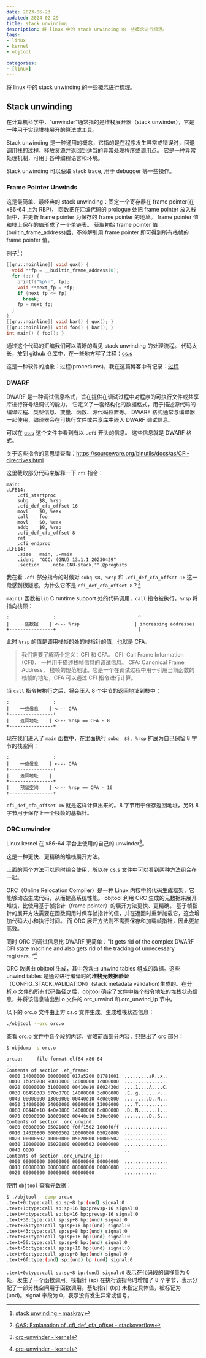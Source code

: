 ```yaml
---
date: 2023-06-23
updated: 2024-02-29
title: stack unwinding
description: 将 linux 中的 stack unwinding 的一些概念进行梳理。
tags:
- linux
- kernel
- objtool

categories:
- [linux]
---
```


将 linux 中的 stack unwinding 的一些概念进行梳理。

## Stack unwinding

在计算机科学中，“unwinder”通常指的是堆栈展开器（stack unwinder），它是一种用于实现堆栈展开的算法或工具。

Stack unwinding 是一种通用的概念，它指的是在程序发生异常或错误时，回退调用栈的过程，释放资源并返回到适当的异常处理程序或调用点。
它是一种异常处理机制，可用于各种编程语言和环境。

Stack unwinding 可以获取 stack trace, 用于 debugger 等一些操作。

### Frame Pointer Unwinds

这是最简单、最经典的 stack unwinding：固定一个寄存器在 frame pointer(在 x86-64 上为 RBP)，
函数把在汇编代码的 prologue 处把 frame pointer 放入栈帧中，并更新 frame pointer 为保存的 frame pointer 的地址。 frame pointer 值和栈上保存的值形成了一个单链表。
获取初始 frame pointer 值(builtin_frame_address)后，不停解引用 frame pointer 即可得到所有栈帧的 frame pointer 值。

例子[^1]：

```c
[[gnu::noinline]] void qux() {
  void **fp = __builtin_frame_address(0);
  for (;;) {
    printf("%p\n", fp);
    void **next_fp = *fp;
    if (next_fp <= fp)
      break;
    fp = next_fp;
  }
}
[[gnu::noinline]] void bar() { qux(); }
[[gnu::noinline]] void foo() { bar(); }
int main() { foo(); }
```

通过这个代码的汇编我们可以清晰的看见 stack unwinding 的处理流程。
代码太长，放到 github 仓库中，在一些地方写了注释：[cs.s](https://github.com/Xunop/notes/blob/main/linux/stack_unwinding/cs.s)

这是一种软件的抽象：过程(procedures)，我在这篇博客中有记录：[过程](https://blog.fooo.in/2023/06/23/CS/cs-procedure)

### DWARF

DWARF 是一种调试信息格式，旨在提供在调试过程中对程序的可执行文件或共享库进行符号级调试的能力。
它定义了一套结构化的数据格式，用于描述源代码的编译过程、类型信息、变量、函数、源代码位置等。
DWARF 格式通常与编译器一起使用，编译器会在可执行文件或共享库中嵌入 DWARF 调试信息。

可以在 [cs.s](https://github.com/Xunop/notes/blob/main/linux/stack_unwinding/cs.s) 这个文件中看到有以 `.cfi` 开头的信息。
这些信息就是 DWARF 格式。

关于这些指令的意思请查看：https://sourceware.org/binutils/docs/as/CFI-directives.html

这里截取部分代码来解释一下 `cfi` 指令：

```assembly
main:
.LFB14:
	.cfi_startproc
	subq	$8, %rsp
	.cfi_def_cfa_offset 16
	movl	$0, %eax
	call	foo
	movl	$0, %eax
	addq	$8, %rsp
	.cfi_def_cfa_offset 8
	ret
	.cfi_endproc
.LFE14:
	.size	main, .-main
	.ident	"GCC: (GNU) 13.1.1 20230429"
	.section	.note.GNU-stack,"",@progbits
```

我在看 `.cfi` 部分指令的时候对 `subq $8, %rsp` 和 `.cfi_def_cfa_offset 16` 这一段感到很疑惑，为什么它不是 `cfi_def_cfa_offset 8`？[^2]

`main()` 函数被`lib` C runtime support 处的代码调用，`call` 指令被执行，`%rsp` 将指向栈顶：

```
:                :                              ^
|    一些数据    | <--- %rsp                    | increasing addresses
+----------------+                              |
```

此时 `%rsp` 的值是调用栈帧的处的栈指针的值，也就是 CFA。

> 我们需要了解两个定义：CFI 和 CFA。
> CFI: Call Frame Information (CFI)， 一种用于描述栈帧信息的调试信息。
> CFA: Canonical Frame Address， 栈帧的规范地址。它是一个在调试过程中用于引用当前函数的栈帧的地址，CFA 可以通过 CFI 指令进行计算。

当 `call` 指令被执行之后，将会压入 8 个字节的返回地址到栈中：

```
:                :
|    一些信息    | <--- CFA
+----------------+
|    返回地址    | <--- %rsp == CFA - 8
+----------------+
```

现在我们进入了 `main` 函数中，在里面执行 `subq	$8, %rsp` 扩展为自己保留 8 字节的栈空间：

```
:                :
|    一些信息    | <--- CFA
+----------------+
|    返回地址    |
+----------------+
|    预留空间    | <--- %rsp == CFA - 16
+----------------+
```

`cfi_def_cfa_offset 16` 就是这样计算出来的。8 字节用于保存返回地址，另外 8 字节用于保存上一个栈帧的基指针。

### ORC unwinder

Linux kernel 在 x86-64 平台上使用的自己的 unwinder[^3]。

这是一种更快、更精确的堆栈展开方法。

上面的两个方法可以同时组合使用，所以在 cs.s 文件中可以看到两种方法组合在一起。

ORC（Online Relocation Compiler）是一种 Linux 内核中的代码生成框架，它能够动态生成代码，从而提高系统性能。
objtool 利用 ORC 生成的元数据来展开堆栈，比使用基于帧指针（frame pointer）的展开方法更快、更精确。
基于帧指针的展开方法需要在函数调用时保存帧指针的值，并在返回时重新加载它，这会增加代码大小和执行时间。
而 ORC 展开方法则不需要保存和加载帧指针，因此更加高效。

同时 ORC 的调试信息比 DWARF 更简单："It gets rid of the complex DWARF CFI state machine and also gets rid of the tracking of unnecessary registers. "[^3]

ORC 数据由 objtool 生成，其中包含由 unwind tables 组成的数据。这些 unwind tables 是通过进行编译时的**堆栈元数据验证**（CONFIG_STACK_VALIDATION）(stack metadata validation)生成的。在分析.o 文件的所有代码路径之后，objtool 确定了文件中每个指令地址的堆栈状态信息，并将该信息输出到.o 文件的.orc_unwind 和.orc_unwind_ip 节中。

以下的 orc.o 文件由上方 cs.c 文件生成。生成堆栈状态信息：

```bash
./objtool --orc orc.o
```

查看 orc.o 文件中各个段的内容，省略前面部分内容，只贴出了 orc 部分：

```bash
$ objdump -s orc.o

orc.o:     file format elf64-x86-64
....
Contents of section .eh_frame:
 0000 14000000 00000000 017a5200 01781001  .........zR..x..
 0010 1b0c0708 90010000 1c000000 1c000000  ................
 0020 00000000 31000000 00410e10 8602430d  ....1....A....C.
 0030 06458303 670c0708 14000000 3c000000  .E..g.......<...
 0040 00000000 13000000 00440e10 4e0e0800  .........D..N...
 0050 14000000 54000000 00000000 13000000  ....T...........
 0060 00440e10 4e0e0800 14000000 6c000000  .D..N.......l...
 0070 00000000 18000000 00440e10 530e0800  .........D..S...
Contents of section .orc_unwind:
 0000 08000000 05021000 f0ff1502 1000f0ff  ................
 0010 14020800 00000502 10000000 05020800  ................
 0020 00000502 10000000 05020800 00000502  ................
 0030 10000000 05020800 00000502 00000000  ................
 0040 0000                                 ..
Contents of section .orc_unwind_ip:
 0000 00000000 00000000 00000000 00000000  ................
 0010 00000000 00000000 00000000 00000000  ................
 0020 00000000 00000000 00000000           ............
```

使用 `objtool` 查看元数据：

```bash
$ ./objtool --dump orc.o
.text+0:type:call sp:sp+8 bp:(und) signal:0
.text+1:type:call sp:sp+16 bp:prevsp-16 signal:0
.text+4:type:call sp:bp+16 bp:prevsp-16 signal:0
.text+30:type:call sp:sp+8 bp:(und) signal:0
.text+35:type:call sp:sp+16 bp:(und) signal:0
.text+43:type:call sp:sp+8 bp:(und) signal:0
.text+48:type:call sp:sp+16 bp:(und) signal:0
.text+56:type:call sp:sp+8 bp:(und) signal:0
.text+5b:type:call sp:sp+16 bp:(und) signal:0
.text+6e:type:call sp:sp+8 bp:(und) signal:0
.text+6f:type:(und) sp:(und) bp:(und) signal:0
```

`.text+0:type:call sp:sp+8 bp:(und) signal:0` 表示在代码段的偏移量为 0 处，发生了一个函数调用。栈指针 (sp) 在执行该指令时增加了 8 个字节，表示分配了一部分栈空间用于函数调用。基址指针 (bp) 未指定具体值，被标记为 (und)。signal 字段为 0，表示没有发生异常或信号。

[^1]: [stack unwinding - maskray](https://maskray.me/blog/2020-11-08-stack-unwinding)
[^2]: [GAS: Explanation of .cfi_def_cfa_offset - stackoverflow](https://stackoverflow.com/questions/7534420/gas-explanation-of-cfi-def-cfa-offset)
[^3]: [orc-unwinder - kernel](https://www.kernel.org/doc/html/next/x86/orc-unwinder.html)
